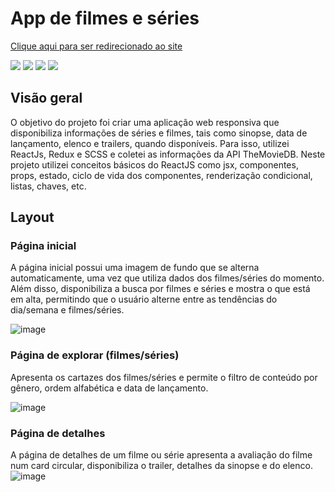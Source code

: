 # App de filmes e séries
[Clique aqui para ser redirecionado ao site](https://movies-react-smoky.vercel.app)

<img src="https://img.shields.io/badge/React-20232A?style=for-the-badge&logo=react&logoColor=61DAFB"> <img src="https://img.shields.io/badge/React_Router-CA4245?style=for-the-badge&logo=react-router&logoColor=white"> <img src="https://img.shields.io/badge/Redux-593D88?style=for-the-badge&logo=redux&logoColor=white"> <img src="https://img.shields.io/badge/Sass-CC6699?style=for-the-badge&logo=sass&logoColor=white">

## Visão geral
O objetivo do projeto foi criar uma aplicação web responsiva que disponibiliza informações de séries e filmes, tais como sinopse, data de lançamento, elenco e trailers, quando disponíveis.
Para isso, utilizei ReactJs, Redux e SCSS e coletei as informações da API TheMovieDB.
Neste projeto utilizei conceitos básicos do ReactJS como jsx, componentes, props, estado, ciclo de vida dos componentes, renderização condicional, listas, chaves, etc.

## Layout
### Página inicial
A página inicial possui uma imagem de fundo que se alterna automaticamente, uma vez que utiliza dados dos filmes/séries do momento.
Além disso, disponibiliza a busca por filmes e séries e mostra o que está em alta, permitindo que o usuário alterne entre as tendências do dia/semana e filmes/séries.

![image](https://github.com/ViniNathan/movies-react/assets/109599829/319fe307-750a-4cbc-b595-c19a5fb62dce)

### Página de explorar (filmes/séries)
Apresenta os cartazes dos filmes/séries e permite o filtro de conteúdo por gênero, ordem alfabética e data de lançamento.

![image](https://github.com/ViniNathan/movies-react/assets/109599829/1d2be657-9f37-4357-ad99-1a19cc766049)

### Página de detalhes
A página de detalhes de um filme ou série apresenta a avaliação do filme num card circular, disponibiliza o trailer, detalhes da sinopse e do elenco.
![image](https://github.com/ViniNathan/movies-react/assets/109599829/8bd1ca71-c3bf-4cea-be86-e895004b5f1b)
